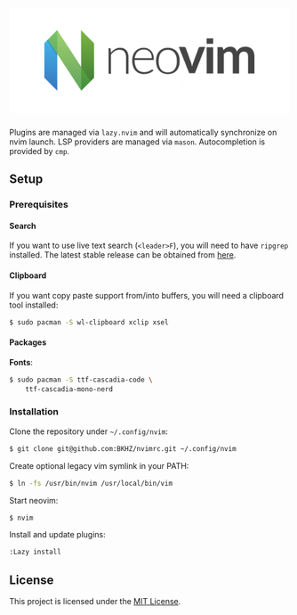 <div align="center">
	<h1>
		<picture>
			<img alt="Neovim" src=".assets/neovim-logo.png">
		</picture>
	</h1>
</div>

Plugins are managed via `lazy.nvim` and will automatically synchronize on nvim launch. LSP providers are managed via
`mason`. Autocompletion is provided by `cmp`.

## Setup

### Prerequisites

#### Search

If you want to use live text search (`<leader>F`), you will need to have `ripgrep` installed. The latest stable release
can be obtained from [here](https://github.com/BurntSushi/ripgrep).

#### Clipboard

If you want copy paste support from/into buffers, you will need a clipboard tool installed:

```bash
$ sudo pacman -S wl-clipboard xclip xsel
```

#### Packages

**Fonts**:
```bash
$ sudo pacman -S ttf-cascadia-code \
	ttf-cascadia-mono-nerd
```

### Installation

Clone the repository under `~/.config/nvim`:
```bash
$ git clone git@github.com:BKHZ/nvimrc.git ~/.config/nvim
```

Create optional legacy vim symlink in your PATH:
```bash
$ ln -fs /usr/bin/nvim /usr/local/bin/vim
```

Start neovim:
```bash
$ nvim
```

Install and update plugins:
```bash
:Lazy install
```

## License

This project is licensed under the [MIT License](LICENSE).

